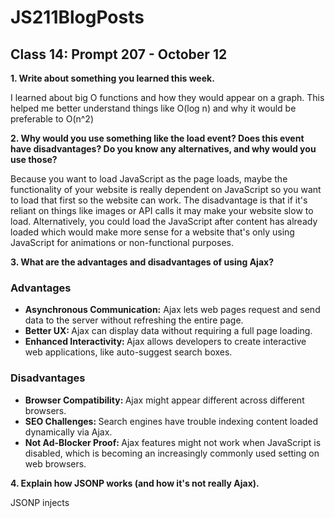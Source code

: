 # JS211BlogPosts
<h2>Class 14: Prompt 207 - October 12</h2>
<b>1. Write about something you learned this week.</b>
<p>I learned about big O functions and how they would appear on a graph. This helped me better understand things like O(log n) and why it would be preferable to O(n^2) </p>
<b>2. Why would you use something like the load event? Does this event have disadvantages? Do you know any alternatives, and why would you use those?</b>
<p>Because you want to load JavaScript as the page loads, maybe the functionality of your website is really dependent on JavaScript so you want to load that first so the website can work. The disadvantage is that if it's reliant on things like images or API calls it may make your website slow to load. Alternatively, you could load the JavaScript after content has already loaded which would make more sense for a website that's only using JavaScript for animations or non-functional purposes.</p>
<b>3. What are the advantages and disadvantages of using Ajax?</b>
<p>
  <h3>Advantages</h3>
  <ul>
    <li><b>Asynchronous Communication:</b> Ajax lets web pages request and send data to the server without refreshing the entire page.</li>
    <li><b>Better UX: </b>Ajax can display data without requiring a full page loading.</li>
    <li><b>Enhanced Interactivity: </b>Ajax allows developers to create interactive web applications, like auto-suggest search boxes.</li>
  </ul>
<h3>Disadvantages</h3>
<ul>
    <li><b>Browser Compatibility: </b>Ajax might appear different across different browsers.</li>
    <li><b>SEO Challenges: </b>Search engines have trouble indexing content loaded dynamically via Ajax.</li>
    <li><b>Not Ad-Blocker Proof: </b>Ajax features might not work when JavaScript is disabled, which is becoming an increasingly commonly used setting on web browsers.</li>
</ul>
</p>
<b>4. Explain how JSONP works (and how it's not really Ajax).</b>
<p>JSONP injects <code><script></code> tag into the DOM that references a different endpoint in a JavaScript function call. It's not Ajax because it doesn't use an XMLHttpRequest to do this.</p>
<b>5. Explain Ajax in as much detail as possible.</b>
<p>Ajax is Asynchronous JavaScript and XML. It allows web pages to request and send data to a server asynchronously, without requiring a full page load. It operates in the background, to provide a better ux to the user. Ajax combines several technologies, including JavaScript, XML (or JSON), HTML, and CSS, to dynamically update parts of a web page.</p>
<b>6. What does it mean when we talk about time complexity of an algorithm?</b>
<p>Time complexity of an algorithm refers the amount of time an algorithm takes to complete a function based on the size of the input. It helps estimate an algorithms efficiency by considering the max number of basic operations in the algorithm  compared to to the functions input size. Time complexity uses the Big O notation (like O(n), O(n^2)).</p>
<b>7. What are the three laws of algorithm recursion?</b>
<p>I think I answered this last class.</p>
<h2>Class 12: Prompt 206 - October 5</h2>
<b>1. Tell us about something you learned this week.</b>
<p>I learned about bubble sorting vs binary sorting, which was very informative because I kind of understood bubble sort but did not understand why it was slow and ineffective. Then seeing the animation of how it works it becamse clear that using bubble sort is like watching paint dry. Then we did binary sorting, which is the opposite of bubble sorting in that conceptually it sounds a lot slower, but in practice is much faster (for a computer at least, for a human this would be so much longer than randomly flipping through something). </p>
<b>2. What are the pros and cons of immutability?</b>
<p>
  <h3>Pros</h3>
  <ul>
    <li><b>Predictable:</b> They're predictable because they don't change after they're created so you always know how they're going to work</li>
    <li><b>Debuggable:</b> Because of the point above, this makes them easier to debug</li>
  </ul>
  <h3>Cons</h3>
  <p>
    <ul>
    <li><b>Learning Curve:</b> For developers transitioning from mutable to immutable programming paradigms, there might be a learning curve. </li>
    <li><b>Memory Usage:</b> If you use too many immutable objects, you have to keep creating a bunch more to accomplish what you want, that uses up more memory.</li>
  </ul>
 </p>
<b>3. How can you achieve immutability in your own code?</b>
<p> You can use a <code>const</code> variable when you want to create an immutable variable. However, as a whole, JavaScript doesn't have immutable maps and lists so you would need to use a third-party script like immutable.js. However, immutable.js was written by developers at Facebook, the company that crashed for an entire day because someone got their border gateway protocol wrong, so maybe don't trust it too much.</p>
<b>4. What are Divide and Conquer algorithms? Describe how they work. Can you give any common examples of the types of problems where this approach might be used?</b>
<p>Divide and conquer algorithms break larger problems into smaller subproblems. They keep breaking down the related subproblems until they become simple enough to be solved directly. Merge Sort is an example of a Divide and Conquer algorithm. 
  <ul>
  <li><b>Divide:</b> Split the unsorted list into sublists of related elements</li>
  <li><b>Conquer:</b> Sort the sublists.</li>
  <li><b>Combine:</b> Merge the sorted sublists to produce a new sorted list.</li>
  </ul>
</p>
<b>5. How do insertion sort, heap sort, quick sort, and merge sort work?</b>
<p>
  <ul>
    <li><b>Insertion Sort:</b> Builds an already sorted array one element at a time.</li>
    <li><b>Heap Sort:</b> Builds a binary tree where the parent nodes are greater than or equal to their children then takes the larges element and puts it at the end of the array. </li>
    <li><b>Quick Sort:</b> Takes an element and puts it into two sublists (sub arrays), 1. elements less than the original and 2. elements greater than the original. It then sorts the sublists.</li>
    <li><b>Merge Sort:</b> Takes an unsorted array and creates subarrays with a single element then keeps merging the subarray elements until only one sorted array is left.</li>
  </ul>
</p>
<b>6. What are the key advantages of insertion sort, quick sort, heap sort and merge sort? Discuss best, average, and worst case time and memory complexity.</b>
<p>Insertion Sort is fastest for small datasets and already mostly sorted data. Quick Sort is the fastest general-purpose sorting algorithm in practice. Heap Sort is good for large datasets. Merge Sort is consistent but average, making it suitable for any other scenarios.</p>
<b>7. Explain the difference between mutable and immutable objects.</b>
<p>Mutable means that the objects can change, or be affected later in the code. Immutable objects are the opposite.</p>
<b>8. What are the three laws of algorithm recursion? Describe them in your own words and what they mean to you.</b>
<p>
  <ol>
    <li><b>Base Case Law:</b>Each recursive algorithm must have a base case, the emergency exit of a recursive function. It's a condition where the function stops making recursive calls and does something specifi.</li>
    <li><b>Law of Progress:</b>Each recursive call must be one step closer to reaching the base case. If each recursive call doesn’t get closer to a solution, the function might never reach the base case, violating the first law.</li>
    <li><b>Law of Design:</b>Each recursive algorithm must be able to solve a smaller subproblem of the original.</li>
  </ol>
</p>

<h2>Class 10: Prompt 205 - September 28</h2>
<b>1. Describe one thing you're learning in class today. Why do you think it will be important in your future web development journey?</b>
<p>I leanred how to build my own unit tests. Building tests is important, because if you're working for a company with proprietary information, you don't want to just plug it in to codepen.io for the world to see just to be able to test your work.</p>
<b>2. Can you offer a use case for the new arrow <code>=> </code>function syntax?</b>
<p>When storing a function in a <code>const</code> variable, so <code> const exampleFunction = (parameter) => {} </code></p>
<b>3. How does this new syntax differ from the older function signature, <code>function nameFunc(){}</code>, both in style and functionality?</b>
<p>The arrow code is written as <br>
<code>const nameFunc = () => { // function body };</code> <br>
while the older function is written as <br>
  <code>function nameFunc() {// function body} </code> <br>
The arrow syntax is more advantageous because it's more concise (can be written all on one line), <br>
<code>// Arrow function
const add = (a, b) => a + b;

// Traditional function
function add(a, b) {
  return a + b;
}
</code> and also it inherit's the `this` binding, unlike the older syntax where you have to define the function along with `this` for the binding to work. 
</p>
<b>4. Explain the differences on the usage of foo between <code>function foo() {}</code> and <code>const foo = function() {}</code></b>
<p> The first one is creating a function called <code>foo</code> and the second is creating a variable called <code>foo</code> that will contain a function.</p>
<b>5. What advantage is there for using the arrow syntax for a method in a constructor?</b>
<p>With arrow functions, you can define methods inside the constructor itself, and you can still use the `this` binding with them. </p>
<b>6.Can you give an example for destructuring an object or an array?</b>
<p><code>const person = {
  name: "Alice",
  age: 30,
  city: "New York"
};

// Destructuring the object
const { name, age, city } = person;</code></p>
<b>7.Explain Closure in your own words. How do you think you can use it? Don't forget to read more blogs and videos about this subject.</b>
<p>To first understand Closure it's important to understand "lexical scope". Lexical scope basically means the scope of a variable is determined by its position within the source code. Like a variable defined within a function will not operate the same way as a variable defined outside of a function. A closure is a mix of a function and the lexical scope within which that function was declared. It's basically when you declare the function one last time.</p>

<h2>Class 8: Prompt 204 - September 21</h2>
<b>1. Describe one thing you're learning in class today.</b><p></p>
<p>I learned that MasterMind is basically Wordle without words.</p>
<b>2. Can you describe the main difference between a forEach loop and a .map() loop and why you would pick one versus the other?</b>
<p>If you need to create a new array based on the original one, use .map(). If need to go through the array and perform some action without generating a new one, use forEach. So it depends on whether you need to transform data or just perform operations on it.</p>
<b>3. Describe event bubbling.</b>
<p>Event bubbling is a concept in JavaScript and DOMG that describes the order in which events are populated or "bubbled" up through the DOM hierarchy when an event occurs on a specific element. </p>
<b>4. What is the definition of a higher-order function?</b>
<p>Functions that take another function as one of their parameters.</p>
<b>5. ES6 Template Literals offer a lot of flexibility in generating strings. Can you give an example?</b>
<p>Yes, if you're trying to create a marketing email template and you have different variable information you want to include like the name of the person, their job title, etc. Instead of having to create one long <code>console.log</code> prompt with a series of commas and variables, you can write out the email and then just change the variales by adding <code>${}</code> around them.</p>
<b>6. What is an associative array in JavaScript?</b>
<p>Objects that have keys that reference each of the various values stored in the object. The keys and values together are called key-value pairs.</p>
<b>7. Why should you never use new Array in JavaScript?</b>
<p>When you create an array with new Array() and specify a length, you get a sparse array. A sparse array is one in which some indices have no assigned value.</p>
<h2>Class 6: Prompt 203 - September 14</h2>
<b>1. Describe one thing you're learning in class today.</b>
<p>I have a really strong understanding of for loops now. Before I was memorizing the structure but not really understanding how they worked, but doing a prime number example helped me better understand how to think through problems and also exactly how for loops work.</p>
<b>2. What's the difference between: <code>function Person(){}</code>, <code>var person = Person(),</code>, and <code>var person = new Person()</code>?</b>
<p>The first one is a function named "Person", the second one is a variable called "person" storing the function Person in it. The third one is altering the valueable person by adding a new blank property to the function Person.</p>
<b>3. What's the difference between an "attribute" and a "property"?</b>
<p>Attributes are the information pieces specific to the properties in an element in the DOM, and the properties are the applicable generic qualities. Basically, if you have an element that's <code>input type ="text"</code> then the property is <code>type</code> and the attribute is <code>"text"</code></p>
<b>4. What language constructions do you use for iterating over object properties and array items?</b>
<p>
  For Arrays: 
<code>.slice()
.splice()
.toString()
.concat()
.includes()
.pop()
.push()
.join()
.length
.indexOf()
.shift()
.unshift()
.every()
.flat()
.find()
.reverse()
.forEach()
.map() 
</code>
</p>
<b>5. What is the event loop?</b>
<p>An event loop is something that pulls stuff out of the queue and places it onto the function execution stack whenever the function stack becomes empty.</p>
<b>6. What is the difference between call stack and task queue?</b>
<p> CallStack is a data structure which keeps track of function calls. Whenever we call a function, we are pushing it to the stack. Task queue is a different type of callback, it is dedicated to handling web API callbacks.</p>
<b>7. What are the differences between ES6 classes and ES5 function constructors?</b>
<p>ES6 class constructors creates objects by adding function to their prototypes. ES5 functions create objects and also an inheritance property.</p>

<h2>Class 4: Prompt 202 - September 7</h2>
<b>1. What's something that's been confusing? How would you explain it to someone else?</b>
<p>For loops have been confusing, specifically writing them. I've understood the logic better now, but I don't think there is much to explain for writing them other than to just write it once, and get used to writing or copying and pasting it and then switching out variables based on what you are trying to accomplish. </p>
<b>2. What is "use strict";? What are the advantages and disadvantages to using it?</b>
<p><code>"use strict";</code> is a direction in JavaScript that enables "strict mode" in a script or function. It helps developers write error-free JavaScript code by catching common coding mistakes and preventing the use of problematic features.<code>"use strict";</code> is used for updating existing code to improve quality and catch potential bugs. Strict mode might not be supported in older browsers or environments and can also make it more difficult to write code if you're not used to writing code to adher to stricter rules.</p>
<b>3. Explain function hoisting in JavaScript.</b>
<p>Function hoisting is when a function is referenced before it's actually defined. This works because the function definition is "hoisted" to the top of the current code, so it works as though it was defined before being referenced.
Example: </p>
<code>sayHello(); //function is referenced here, but hasn't been defined yet

  function sayHello() {
  console.log("Hello, world!");} //now the function has been defined
</code>
<br>
<b>4. Explain the importance of standards and standards bodies like ECMA.</b>
<p>The ECMA (European Computer Manufacturers Association) is one of the organizations responsible for creating and maintaining standards in JavaScript and other programming languages. They are the ones deciding on what will become deprecated, what new built-in functions should be added, and also they try to mitigate backwards compatibility. </p>
<b>5. What actions have you personally taken on recent projects to increase maintainability of your code?</b>
<p>One big thing for me is making sure my code is readable, I minimize accurately labeled functions that have been defined so that there is less code to look at when I go back to a project. This helps with the readability of it, and then I can also expand the functions to get a better understanding of how they operate. Giving the functions longer titles that describe what they do also makes it easier to understand the calls between functions. I try and comments that make sense to me, but I also delete out older comments that don't make senseo r that tend to crowd up the code. For me having less code to look at (even if it's commented out) makes it easier to understand and maintain the code. I also try and be consistent when writing functions, using the <code>const function = () => {} </code> method instead of the direct reference like <code>function thisFunction () {} </code> method. The consistency makese it easier to maintain.</p>
<b>6. Why is it, in general, a good idea to leave the global scope of a website as-is and never touch it?</b>
<p>The global scope is shared by all scripts, documents, and libraries on a website. When you start using global variables or functions, you increase the risk of naming conflicts or unintended interactions between different parts of your code. Like defining a function in the global scope that ends up interfering with a different function you write for a single web page later. By not using the global scope, you reduce the chances of these conflicts.</p>
<h2>Class 2: Prompt 201 - August 31</h2>
<b>1. Describe one thing you're learning in class today.</b>
<p>I learned how the <code>!</code> (not) operator worked, which took some time but ultimately I got there. Also, I learned that JavaScript will actually accept a string even if there's an expected number value. In today's example, it was checking whether <code>num1 > 0</code> was <code>true</code> or <code>false</code>  Me and the rest of my classmates thought that if <code>num1 = "7"</code> (a string) and not <code>num1 = 7</code> (a number) that the function would mark it as false. However, it accepted it even though it was a string value.</p>
<b>2. What is the difference between <code>==</code> and <code>===</code> ?</b>
<p> <code>==</code> will accept two different data types, like a string and a number, as long as they contain the same value, like <code>"7"</code> and <code>7</code>. <code>===</code> is more precise, in that it will only accept two matching values and data types. </p>
<b>3. What is the value of <code>foo</code> in <code>var foo = 10 + '20'?</code></b>
<p>The value is <code>1020</code>, because <code>10</code> is a number and <code>'20'</code> is a string but you're using the <code>+</code> operator, JavaScript concatenates the two different data types. However, were this a function testing whether <code>'20'</code>  was greater than <code>10</code>, despite knowing <code>'20'</code> is a string, JavaScript would still evaluate it like a number and mark the function as "true". </p>
<b>4. Describe what a terminal application is.</b>
<p>A terminal application is a desktop app or extension (if you're using VS code) that lets you access the Shell. The Shell is a non GUI environment where you can write or access command lines, and you can think of it as the super techy looking interface you see in any movie or TV show about coders or hackers. The command line is the actual "code" that you write in the shell. Anything from <code>git add . </code>(add all files to the queue) to <code>cd</code> (change directory, meaning change folders) to <code>node main.js</code> (run the node.js program "main"). Examples of various terminal applications are Bash, PowerShell, or if you're on a Mac, just "Terminal". </p>
<b>5. What is the ternary operator?</b>
<p>Ternary operators are conditionals expressed as <code>?</code> and <code>:</code> that can be a more concise replacement for <code>if</code> <code>else</code>conditions (because they can be read easily as one line instead of 2). The <code>?</code> is followed by the value if the condition is  <code>true</code> , and the <code>:</code> is followed by the condition if  <code>false</code>.  One huge advantage is that while <code>const</code> variables can't be changed after declared, you could use a ternary operator within a <code>const</code> variable to apply different values to that variable depending on conditions. You can also use the ternary operators more traditionally as part of a function. 
<br>
Example as a <code>const</code> variable: <code>const legalAgeCategory = (age >= 18) ? "Adult" : "Minor";</code>
<br>
Example as a function: <code>const legalAgeCategory = (age) => {return age >=18 ? "Adult" : "Minor"}</code>
</p>
<b>6. What are some ways to ensure that your website design or web application is accessible and user-friendly?</b>
<p>Adding alt text to <code>img</code> elements can help ensure it's accessible. Also heavily limiting or completely excluding iFrames is very helpful and more user-friendly.</p>
<b>7. What are your favorite features of HTML5, and how have you implemented them in your front-end development projects?</b>
<p>Simple things such as semantic elements like <code>nav</code> have been instrumental for making even basic websites (you need a navigation bar!) and I've taken much advantage of the improved form structures like <code>required</code> as an attribute and the automatically formatted <code> &#60;input type=""&#62;</code> has been extremely helpful for email and date fields. </p>
<b>8. How do you structure your CSS and JavaScript to make it easier for other developers to work with?</b>
<p>Writing comments is exceedingly important, but also naming your variables in JavaScript in descriptive and accurate ways can help others understand. Also avoiding using ternary operators unless the purpose of the function or variable is very obvious, as it can make it harder to read and understand what's going on. </p>
<b>9. What's your process for addressing browser-specific rendering problems? Do you find that a certain browser is more challenging to work with than others?</b>
<p>The first step is to test the website or application on different browsers (Edge, Chrome, Safari, etc.) and then adjust as needed. Using standard HTML5 structure and W3 best practices can help ensure that for the most part there aren't huge rendering issues. I haven't worked with enough browsers to have a strong opinion, but the work <a href="https://www.vox.com/2018/5/3/17309078/digital-art-diana-a-smith-francine-coded-browser-art">CSS Francine</a> would imply that an old version of Opera or Internet Explorer 7 would drastically change the way CSS is rendered.</p>
